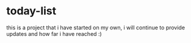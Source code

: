 # today-list
this is a project that i have started on my own, i will continue to provide updates and how far i have reached :)
